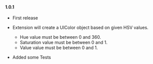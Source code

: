#### 1.0.1

 - First release
 - Extension will create a UIColor object based on given HSV values.
    - Hue value must be between 0 and 360.
    - Saturation value must be between 0 and 1.
    - Value value must be between 0 and 1.
 
 - Added some Tests


